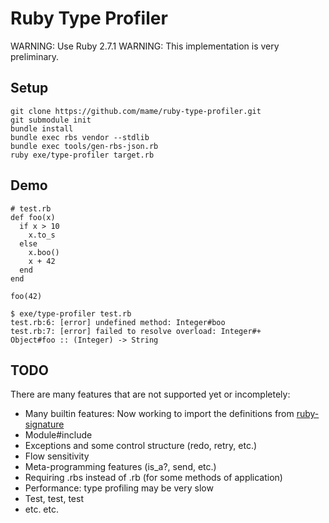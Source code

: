 # Ruby Type Profiler

WARNING: Use Ruby 2.7.1
WARNING: This implementation is very preliminary.

## Setup

```
git clone https://github.com/mame/ruby-type-profiler.git
git submodule init
bundle install
bundle exec rbs vendor --stdlib
bundle exec tools/gen-rbs-json.rb
ruby exe/type-profiler target.rb
```

## Demo

```
# test.rb
def foo(x)
  if x > 10
    x.to_s
  else
    x.boo()
    x + 42
  end
end

foo(42)
```

```
$ exe/type-profiler test.rb
test.rb:6: [error] undefined method: Integer#boo
test.rb:7: [error] failed to resolve overload: Integer#+
Object#foo :: (Integer) -> String
```

## TODO

There are many features that are not supported yet or incompletely:

* Many builtin features: Now working to import the definitions from [ruby-signature](https://github.com/ruby/ruby-signature)
* Module#include
* Exceptions and some control structure (redo, retry, etc.)
* Flow sensitivity
* Meta-programming features (is_a?, send, etc.)
* Requiring .rbs instead of .rb (for some methods of application)
* Performance: type profiling may be very slow
* Test, test, test
* etc. etc.
